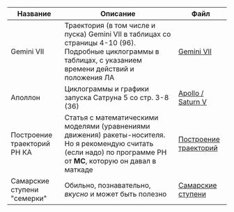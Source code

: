 Название | Описание | Файл
---|---|---
Gemini VII | Траектория (в том числе и пуска) Gemini VII в таблицах со страницы 4-10 (96).   Подробные циклограммы в таблицах, с указанием времени действий и положения ЛА | [Gemini VII](lib/4-15-page-Gemini-Program-Mission-Report-Gemini-Viii.pdf)
Аполлон | Циклограммы и графики запуска Сатруна 5 со стр. 3-8 (36) | [Apollo / Saturn V](lib/3-8-page-apollo-saturnV-postflight-trajectory.pdf)
Построение траекторий РН КА | Статья с математическими моделями (уравнениями движения) ракеты-носителя.   Но я рекомендую считать (если надо) по программе РН от **МС**, которую он давал в маткаде |[Построение траекторий](lib/lib/LV_trajectories.pdf)
Самарские ступени "семерки" | Обильно, познавательно, *вкусно* и может быть полезно | [Самарские ступени](lib/samarskie_stupeni.pdf "А оно тебе надо?")
